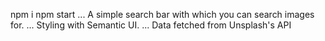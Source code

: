 npm i
npm start
...
A simple search bar with which you can search images for.
...
Styling with Semantic UI.
...
Data fetched from Unsplash's API
